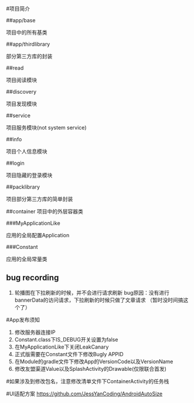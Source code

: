 #项目简介

##app/base

项目中的所有基类

##app/thirdlibrary

部分第三方库的封装

##read 

项目阅读模块

##discovery

项目发现模块

##service

项目服务模块(not system service)

##info

项目个人信息模块

##login

项目隐藏的登录模块

##packlibrary

项目部分第三方库的简单封装

##container
项目中的外层容器类

###MyApplicationLike

应用的全局配置Application

###Constant

应用的全局常量类

## bug recording 

1. 轮播图在下拉刷新的时候，并不会进行请求刷新 
    bug原因：没有进行bannerData的访问请求，下拉刷新的时候只做了文章请求
          （暂时没时间搞这个了）
          
#App发布须知
1. 修改服务器连接IP
2. Constant.class下IS_DEBUG开关设置为false
3. 在MyApplicationLike下关闭LeakCanary
4. 正式版需要在Constant文件下修改Bugly APPID
5. 在Module的gradle文件下修改App的VersionCode以及VersionName
6. 修改友盟渠道Value以及SplashActivity的Drawable(仅限联合首发)

#如果涉及到修改包名，注意修改清单文件下ContainerActivity的任务栈

#UI适配方案
https://github.com/JessYanCoding/AndroidAutoSize



